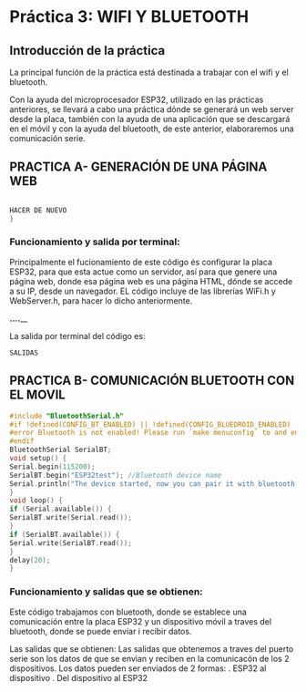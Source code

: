 # Práctica 3: WIFI Y BLUETOOTH

## Introducción de la práctica
La principal función de la práctica está destinada a trabajar con el wifi y el bluetooth.

Con la ayuda del microprocesador ESP32, utilizado en las prácticas anteriores, se llevará a cabo una práctica dónde se generará un web server desde la placa, también con la ayuda de una aplicación que se descargará en el móvil y con la ayuda del bluetooth, de este anterior, elaboraremos una comunicación serie.

## PRACTICA A- GENERACIÓN DE UNA PÁGINA WEB
```c++

HACER DE NUEVO
}
```
### Funcionamiento y salida por terminal:

Principalmente el fucionamiento de este código és configurar la placa ESP32, para que esta actue como un servidor, así para que genere una página web, donde esa página web es una página HTML, dónde se accede a su IP, desde un navegador.
EL código incluye de las librerías WiFi.h y WebServer.h, para hacer lo dicho anteriormente.

__....____

La salida por terminal del código es:
```
SALIDAS
````

## PRACTICA B- COMUNICACIÓN BLUETOOTH CON EL MOVIL

```c++
#include "BluetoothSerial.h"
#if !defined(CONFIG_BT_ENABLED) || !defined(CONFIG_BLUEDROID_ENABLED)
#error Bluetooth is not enabled! Please run `make menuconfig` to and enable it
#endif
BluetoothSerial SerialBT;
void setup() {
Serial.begin(115200);
SerialBT.begin("ESP32test"); //Bluetooth device name
Serial.println("The device started, now you can pair it with bluetooth!");
}
void loop() {
if (Serial.available()) {
SerialBT.write(Serial.read());
}
if (SerialBT.available()) {
Serial.write(SerialBT.read());
}
delay(20);
}
```
### Funcionamiento y salidas que se obtienen:

Este código trabajamos con bluetooth, donde se establece una comunicación entre la placa ESP32 y un dispositivo móvil a traves del bluetooth, donde se puede enviar i recibir datos.

Las salidas que se obtienen:
Las salidas que obtenemos a traves del puerto serie son los datos de que se envian y reciben en la comunicacón de los 2 dispositivos. 
Los datos pueden ser enviados de 2 formas:
. ESP32 al dispositivo
. Del dispositivo al ESP32




